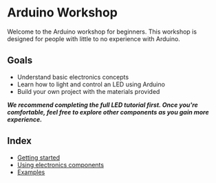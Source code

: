 # Arduino Workshop
Welcome to the Arduino workshop for beginners. This workshop is designed for people with little to no experience with Arduino.

## Goals
- Understand basic electronics concepts
- Learn how to light and control an LED using Arduino
- Build your own project with the materials provided

***We recommend completing the full LED tutorial first. Once you're comfortable, feel free to explore other components as you gain more experience.***

## Index
- [Getting started](1-getting-started/README.md)
- [Using electronics components](2-using-components/README.md)
- [Examples](3-examples/README.md)
